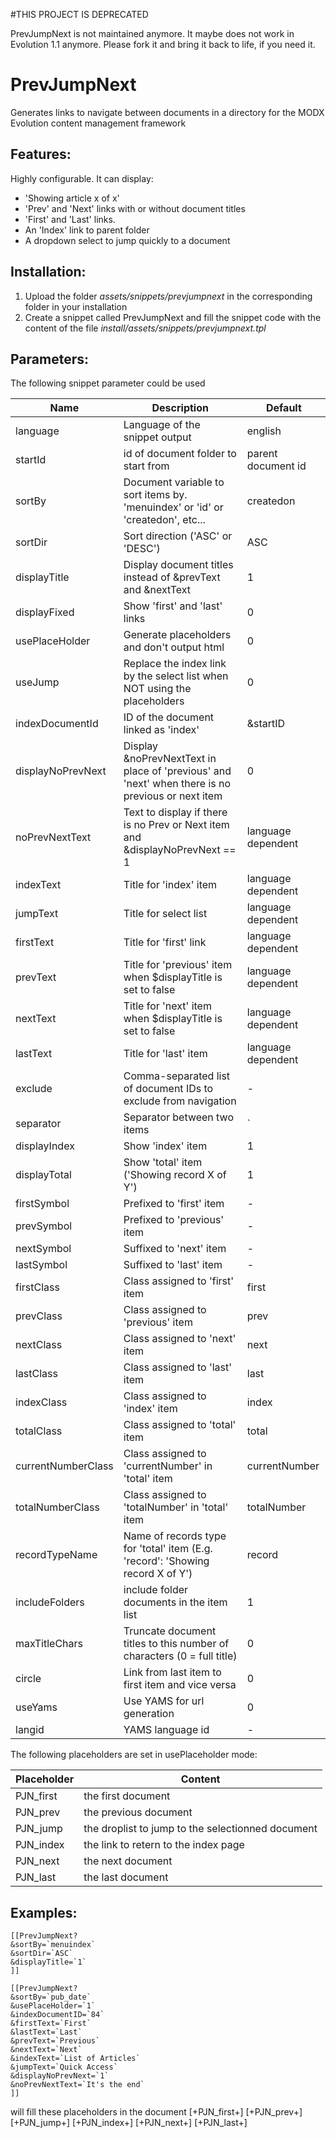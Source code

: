 #THIS PROJECT IS DEPRECATED

PrevJumpNext is not maintained anymore. It maybe does not work in Evolution 1.1 anymore. Please fork it and bring it back to life, if you need it.

PrevJumpNext
================================================================================

Generates links to navigate between documents in a directory
for the MODX Evolution content management framework

Features:
--------------------------------------------------------------------------------
Highly configurable. It can display:
- 'Showing article x of x'
- 'Prev' and 'Next' links with or without document titles
- 'First' and 'Last' links.
- An 'Index' link to parent folder
- A dropdown select to jump quickly to a document

Installation:
--------------------------------------------------------------------------------
1. Upload the folder *assets/snippets/prevjumpnext* in the corresponding folder in your installation
2. Create a snippet called PrevJumpNext and fill the snippet code with the content of the file *install/assets/snippets/prevjumpnext.tpl*

Parameters:
--------------------------------------------------------------------------------

The following snippet parameter could be used

Name | Description | Default
---- | ----------- | -------
language | Language of the snippet output | english
startId | id of document folder to start from | parent document id
sortBy | Document variable to sort items by. 'menuindex' or 'id' or 'createdon', etc...  | createdon
sortDir | Sort direction ('ASC' or 'DESC') | ASC
displayTitle | Display document titles instead of &prevText and &nextText | 1
displayFixed | Show 'first' and 'last' links | 0
usePlaceHolder | Generate placeholders and don't output html | 0
useJump | Replace the index link by the select list when NOT using the placeholders | 0
indexDocumentId | ID of the document linked as 'index' | &startID
displayNoPrevNext | Display &noPrevNextText in place of 'previous' and 'next' when there is no previous or next item | 0
noPrevNextText | Text to display if there is no Prev or Next item and &displayNoPrevNext == 1 | language dependent
indexText | Title for 'index' item | language dependent
jumpText | Title for select list | language dependent
firstText | Title for 'first' link | language dependent
prevText | Title for 'previous' item when $displayTitle is set to false | language dependent
nextText | Title for 'next' item when $displayTitle is set to false | language dependent
lastText | Title for 'last' item | language dependent
exclude | Comma-separated list of document IDs to exclude from navigation | -
separator | Separator between two items | ` | `
displayIndex | Show 'index' item | 1
displayTotal | Show 'total' item ('Showing record X of Y') | 1
firstSymbol | Prefixed to 'first' item | -
prevSymbol | Prefixed to 'previous' item | -
nextSymbol | Suffixed to 'next' item | -
lastSymbol | Suffixed to 'last' item | -
firstClass | Class assigned to 'first' item | first
prevClass | Class assigned to 'previous' item | prev
nextClass | Class assigned to 'next' item | next
lastClass | Class assigned to 'last' item | last
indexClass | Class assigned to 'index' item | index
totalClass | Class assigned to 'total' item | total
currentNumberClass | Class assigned to 'currentNumber' in 'total' item | currentNumber
totalNumberClass | Class assigned to 'totalNumber' in 'total' item | totalNumber
recordTypeName | Name of records type for 'total' item (E.g. 'record': 'Showing record X of Y') | record
includeFolders | include folder documents in the item list | 1
maxTitleChars | Truncate document titles to this number of characters (0 = full title) | 0
circle | Link from last item to first item and vice versa | 0
useYams | Use YAMS for url generation | 0
langid | YAMS language id | -

The following placeholders are set in usePlaceholder mode:

Placeholder | Content
---- | -----------
PJN_first | the first document
PJN_prev | the previous document
PJN_jump | the droplist to jump to the selectionned document
PJN_index | the link to retern to the index page
PJN_next | the next document
PJN_last | the last document


Examples:
--------------------------------------------------------------------------------

```
[[PrevJumpNext?
&sortBy=`menuindex`
&sortDir=`ASC`
&displayTitle=`1`
]]
```

```
[[PrevJumpNext?
&sortBy=`pub_date`
&usePlaceHolder=`1`
&indexDocumentID=`84`
&firstText=`First`
&lastText=`Last`
&prevText=`Previous`
&nextText=`Next`
&indexText=`List of Articles`
&jumpText=`Quick Access`
&displayNoPrevNext=`1`
&noPrevNextText=`It's the end`
]]
```

will fill these placeholders in the document [+PJN_first+] [+PJN_prev+] [+PJN_jump+] [+PJN_index+] [+PJN_next+] [+PJN_last+]
